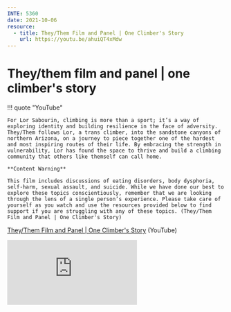 ```yaml
---
INTE: 5360
date: 2021-10-06
resource:
  - title: They/Them Film and Panel | One Climber's Story
    url: https://youtu.be/ahuiQT4xMdw
---
```


# They/them film and panel | one climber's story

!!! quote "YouTube"

    For Lor Sabourin, climbing is more than a sport; it’s a way of exploring identity and building resilience in the face of adversity. They/Them follows Lor, a trans climber, into the sandstone canyons of northern Arizona, on a journey to piece together one of the hardest and most inspiring routes of their life. By embracing the strength in vulnerability, Lor has found the space to thrive and build a climbing community that others like themself can call home.

    **Content Warning**

    This film includes discussions of eating disorders, body dysphoria, self-harm, sexual assault, and suicide. While we have done our best to explore these topics conscientiously, remember that we are looking through the lens of a single person’s experience. Please take care of yourself as you watch and use the resources provided below to find support if you are struggling with any of these topics. (They/Them Film and Panel | One Climber's Story)

[They/Them Film and Panel | One Climber's Story](https://youtu.be/ahuiQT4xMdw) (YouTube)

<div class="aspect-ratio aspect-ratio--16-9">
  <iframe class="aspect-ratio--content" src="https://www.youtube-nocookie.com/embed/ahuiQT4xMdw" title="YouTube video " frameborder="0" allow="accelerometer; autoplay; clipboard-write; encrypted-media; gyroscope; picture-in-picture" allowfullscreen></iframe>
</div>
